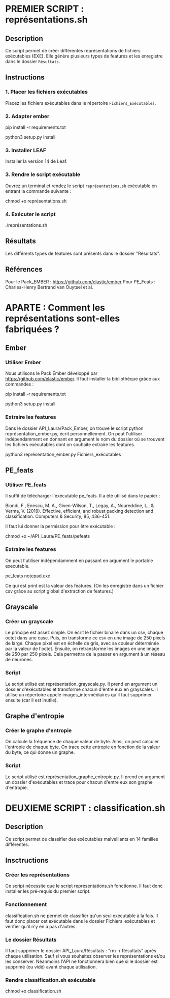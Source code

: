 # PREMIER SCRIPT : représentations.sh

## Description

Ce script permet de créer différentes représentations de fichiers exécutables (EXE). Elle génère plusieurs types de features et les enregistre dans le dossier `Résultats`.

## Instructions

### 1. Placer les fichiers exécutables

Placez les fichiers exécutables dans le répertoire `Fichiers_Exécutables`.

### 2. Adapter ember 

pip install -r requirements.txt

python3 setup.py install

### 3. Installer LEAF

Installer la version 14 de Leaf.

### 3. Rendre le script exécutable

Ouvrez un terminal et rendez le script `représentations.sh` exécutable en entrant la commande suivante :

chmod +x représentations.sh

### 4. Exécuter le script

./représentations.sh

## Résultats

Les différents types de features sont présents dans le dossier "Résultats".

## Références

Pour le Pack_EMBER : https://github.com/elastic/ember
Pour PE_Feats : Charles-Henry Bertrand van Ouytsel et al.

# APARTE : Comment les représentations sont-elles fabriquées ?

## Ember

### Utiliser Ember

Nous utilisons le Pack Ember développé par https://github.com/elastic/ember. Il faut installer la bibliothèque grâce aux commandes :

pip install -r requirements.txt

python3 setup.py install

### Extraire les features

Dans le dossier API_Laura/Pack_Ember, on trouve le script python représentation_ember.py, écrit personnellement.
On peut l'utiliser indépendamment en donnant en argument le nom du dossier où se trouvent les fichiers exécutables dont on souhaite extraire les features.

python3 représentation_ember.py Fichiers_exécutables

## PE_feats

### Utiliser PE_feats

Il suffit de télécharger l'exécutable pe_feats. Il a été utilisé dans le papier :

Biondi, F., Enescu, M. A., Given-Wilson, T., Legay, A., Noureddine, L., & Verma, V. (2019). Effective, efficient, and robust packing detection and classification. Computers & Security, 85, 436-451.

Il faut lui donner la permission pour être exécutable :

chmod +x ~/API_Laura/PE_feats/pefeats

### Extraire les features

On peut l'utiliser indépendamment en passant en argument le portable executable.

pe_feats notepad.exe

Ce qui est print est la valeur des features. (On les enregistre dans un fichier csv grâce au script global d'extraction de features.)

## Grayscale

### Créer un grayscale

Le principe est assez simple. On écrit le fichier binaire dans un csv, chaque octet dans une case. Puis, on transforme ce csv en une image de 250 pixels de large. 
Chaque pixel est en échelle de gris, avec sa couleur déterminée par la valeur de l'octet. Ensuite, on retransforme les images en une image de 250 par 250 pixels.
Cela permettra de la passer en argument à un réseau de neurones.

### Script

Le script utilisé est représentation_grayscale.py. Il prend en argument un dossier d'exécutables et transforme chacun d'entre eux en grayscales.
Il utilise un répertoire appelé images_intermédiaires qu'il faut supprimer ensuite (car il est inutile).


## Graphe d'entropie

### Créer le graphe d'entropie 

On calcule la fréquence de chaque valeur de byte. Ainsi, on peut calculer l'entropie de chaque byte. On trace cette entropie en fonction de la valeur du byte, ce qui donne un graphe.

### Script

Le script utilisé est représentation_graphe_entropie.py. Il prend en argument un dossier d'exécutables et trace pour chacun d'entre eux son graphe d'entropie.

# DEUXIEME SCRIPT : classification.sh

## Description

Ce script permet de classifier des exécutables malveillants en 14 familles différentes.

## Insctructions

### Créer les représentations

Ce script nécessite que le script représentations.sh fonctionne. Il faut donc installer les pré-requis du premier script.

### Fonctionnement

classification.sh ne permet de classifier qu'un seul exécutable à la fois. Il faut donc placer cet exécutable dans le dossier Fichiers_exécutables et vérifier qu'il n'y en a pas d'autres.

### Le dossier Résultats

Il faut supprimer le dossier API_Laura/Résultats : "rm -r Résultats" après chaque utilisation. Sauf si vous souhaitez observer les représentations et/ou les conserver.
Néanmoins l'API ne fonctionnera bien que si le dossier est supprimé (ou vidé) avant chaque utilisation.

### Rendre classification.sh exécutable

chmod +x classification.sh


